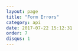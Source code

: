 ```yaml
---
layout: page
title: "Form Errors"
category: api
date: 2017-07-22 15:12:31
order: 7
disqus: 1
---
```



